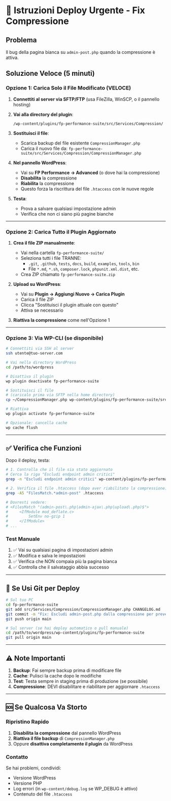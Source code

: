 # 🚀 Istruzioni Deploy Urgente - Fix Compressione

## Problema
Il bug della pagina bianca su `admin-post.php` quando la compressione è attiva.

## Soluzione Veloce (5 minuti)

### Opzione 1: Carica Solo il File Modificato (VELOCE)

1. **Connettiti al server via SFTP/FTP** (usa FileZilla, WinSCP, o il pannello hosting)

2. **Vai alla directory del plugin**:
   ```
   /wp-content/plugins/fp-performance-suite/src/Services/Compression/
   ```

3. **Sostituisci il file**:
   - Scarica backup del file esistente `CompressionManager.php`
   - Carica il nuovo file da: `fp-performance-suite/src/Services/Compression/CompressionManager.php`

4. **Nel pannello WordPress**:
   - Vai su **FP Performance → Advanced** (o dove hai la compressione)
   - **Disabilita** la compressione
   - **Riabilita** la compressione
   - Questo forza la riscrittura del file `.htaccess` con le nuove regole

5. **Testa**:
   - Prova a salvare qualsiasi impostazione admin
   - Verifica che non ci siano più pagine bianche

---

### Opzione 2: Carica Tutto il Plugin Aggiornato

1. **Crea il file ZIP manualmente**:
   - Vai nella cartella `fp-performance-suite/`
   - Seleziona tutti i file TRANNE:
     - `.git`, `.github`, `tests`, `docs`, `build`, `examples`, `tools`, `bin`
     - File `*.md`, `*.sh`, `composer.lock`, `phpunit.xml.dist`, etc.
   - Crea ZIP chiamato `fp-performance-suite.zip`

2. **Upload su WordPress**:
   - Vai su **Plugin → Aggiungi Nuovo → Carica Plugin**
   - Carica il file ZIP
   - Clicca "Sostituisci il plugin attuale con questo"
   - Attiva se necessario

3. **Riattiva la compressione** come nell'Opzione 1

---

### Opzione 3: Via WP-CLI (se disponibile)

```bash
# Connettiti via SSH al server
ssh utente@tuo-server.com

# Vai nella directory WordPress
cd /path/to/wordpress

# Disattiva il plugin
wp plugin deactivate fp-performance-suite

# Sostituisci il file
# (caricalo prima via SFTP nella home directory)
cp ~/CompressionManager.php wp-content/plugins/fp-performance-suite/src/Services/Compression/

# Riattiva
wp plugin activate fp-performance-suite

# Opzionale: cancella cache
wp cache flush
```

---

## ✅ Verifica che Funzioni

Dopo il deploy, testa:

```bash
# 1. Controlla che il file sia stato aggiornato
# Cerca la riga "Escludi endpoint admin critici"
grep -n "Escludi endpoint admin critici" wp-content/plugins/fp-performance-suite/src/Services/Compression/CompressionManager.php

# 2. Verifica il file .htaccess (dopo aver riabilitato la compressione)
grep -A5 "FilesMatch.*admin-post" .htaccess

# Dovresti vedere:
# <FilesMatch "(admin-post\.php|admin-ajax\.php|upload\.php)$">
#     <IfModule mod_deflate.c>
#         SetEnv no-gzip 1
#     </IfModule>
# ...
```

### Test Manuale

1. ✅ Vai su qualsiasi pagina di impostazioni admin
2. ✅ Modifica e salva le impostazioni
3. ✅ Verifica che NON compaia più la pagina bianca
4. ✅ Controlla che il salvataggio abbia successo

---

## 🔄 Se Usi Git per Deploy

```bash
# Sul tuo PC
cd fp-performance-suite
git add src/Services/Compression/CompressionManager.php CHANGELOG.md
git commit -m "Fix: Escludi admin-post.php dalla compressione per prevenire pagina bianca"
git push origin main

# Sul server (se hai deploy automatico o pull manuale)
cd /path/to/wordpress/wp-content/plugins/fp-performance-suite
git pull origin main
```

---

## ⚠️ Note Importanti

1. **Backup**: Fai sempre backup prima di modificare file
2. **Cache**: Pulisci la cache dopo le modifiche
3. **Test**: Testa sempre in staging prima di produzione (se possibile)
4. **Compressione**: DEVI disabilitare e riabilitare per aggiornare `.htaccess`

---

## 🆘 Se Qualcosa Va Storto

### Ripristino Rapido

1. **Disabilita la compressione** dal pannello WordPress
2. **Riattiva il file backup** di `CompressionManager.php`
3. Oppure **disattiva completamente il plugin** da WordPress

### Contatto

Se hai problemi, condividi:
- Versione WordPress
- Versione PHP
- Log errori (in `wp-content/debug.log` se WP_DEBUG è attivo)
- Contenuto del file `.htaccess`

